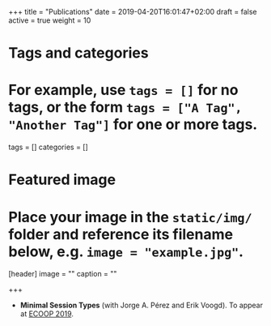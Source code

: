 +++
title = "Publications"
date = 2019-04-20T16:01:47+02:00
draft = false
active = true
weight = 10

# Tags and categories
# For example, use `tags = []` for no tags, or the form `tags = ["A Tag", "Another Tag"]` for one or more tags.
tags = []
categories = []

# Featured image
# Place your image in the `static/img/` folder and reference its filename below, e.g. `image = "example.jpg"`.
[header]
image = ""
caption = ""

+++

- **Minimal Session Types** (with Jorge A. Pérez and Erik Voogd). To appear at [ECOOP 2019](https://conf.researchr.org/home/ecoop-2019).
